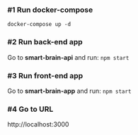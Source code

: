 ### #1 Run docker-compose
`docker-compose up -d`

### #2 Run back-end app
Go to **smart-brain-api** and run:
`npm start`
	
### #3 Run front-end app
Go to **smart-brain-app** and run:
`npm start`

### #4 Go to URL
http://localhost:3000
